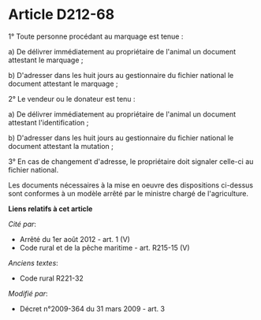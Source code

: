 # Article D212-68

1° Toute personne procédant au marquage est tenue :

a) De délivrer immédiatement au propriétaire de l'animal un document attestant le marquage ;

b) D'adresser dans les huit jours au gestionnaire du fichier national le document attestant le marquage ;

2° Le vendeur ou le donateur est tenu :

a) De délivrer immédiatement au propriétaire de l'animal un document attestant l'identification ;

b) D'adresser dans les huit jours au gestionnaire du fichier national le document attestant la mutation ;

3° En cas de changement d'adresse, le propriétaire doit signaler celle-ci au fichier national.

Les documents nécessaires à la mise en oeuvre des dispositions ci-dessus sont conformes à un modèle arrêté par le ministre
chargé de l'agriculture.

**Liens relatifs à cet article**

_Cité par_:

  - Arrêté du 1er août 2012 - art. 1 (V)
  - Code rural et de la pêche maritime - art. R215-15 (V)

_Anciens textes_:

  - Code rural R221-32

_Modifié par_:

  - Décret n°2009-364 du 31 mars 2009 - art. 3
